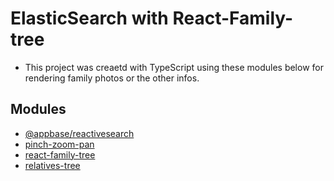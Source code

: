 # ElasticSearch with React-Family-tree

* This project was creaetd with TypeScript using these modules below for rendering family photos or the other infos.

## Modules

* [@appbase/reactivesearch](https://www.npmjs.com/package/@appbaseio/reactivesearch)
* [pinch-zoom-pan](https://www.npmjs.com/package/pinch-zoom-pan)
* [react-family-tree](https://www.npmjs.com/package/react-family-tree)
* [relatives-tree](https://www.npmjs.com/package/relatives-tree)

